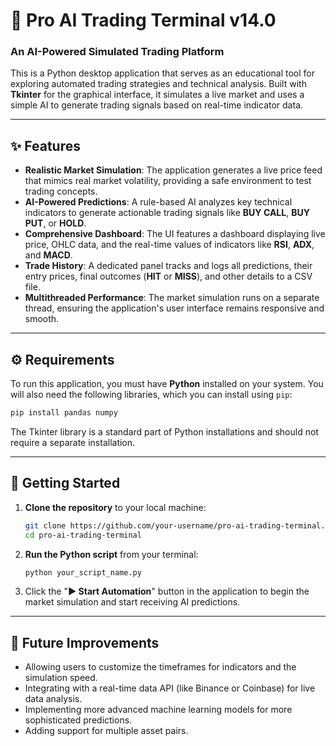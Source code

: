 # 🚀 Pro AI Trading Terminal v14.0

### **An AI-Powered Simulated Trading Platform**

This is a Python desktop application that serves as an educational tool for exploring automated trading strategies and technical analysis. Built with **Tkinter** for the graphical interface, it simulates a live market and uses a simple AI to generate trading signals based on real-time indicator data.

-----

## ✨ Features

  * **Realistic Market Simulation**: The application generates a live price feed that mimics real market volatility, providing a safe environment to test trading concepts.
  * **AI-Powered Predictions**: A rule-based AI analyzes key technical indicators to generate actionable trading signals like **BUY CALL**, **BUY PUT**, or **HOLD**.
  * **Comprehensive Dashboard**: The UI features a dashboard displaying live price, OHLC data, and the real-time values of indicators like **RSI**, **ADX**, and **MACD**.
  * **Trade History**: A dedicated panel tracks and logs all predictions, their entry prices, final outcomes (**HIT** or **MISS**), and other details to a CSV file.
  * **Multithreaded Performance**: The market simulation runs on a separate thread, ensuring the application's user interface remains responsive and smooth.

-----

## ⚙️ Requirements

To run this application, you must have **Python** installed on your system. You will also need the following libraries, which you can install using `pip`:

```bash
pip install pandas numpy
```

The Tkinter library is a standard part of Python installations and should not require a separate installation.

-----

## 🚀 Getting Started

1.  **Clone the repository** to your local machine:
    ```bash
    git clone https://github.com/your-username/pro-ai-trading-terminal.git
    cd pro-ai-trading-terminal
    ```
2.  **Run the Python script** from your terminal:
    ```bash
    python your_script_name.py
    ```
3.  Click the "**▶️ Start Automation**" button in the application to begin the market simulation and start receiving AI predictions.

-----

## 🔮 Future Improvements

  * Allowing users to customize the timeframes for indicators and the simulation speed.
  * Integrating with a real-time data API (like Binance or Coinbase) for live data analysis.
  * Implementing more advanced machine learning models for more sophisticated predictions.
  * Adding support for multiple asset pairs.
